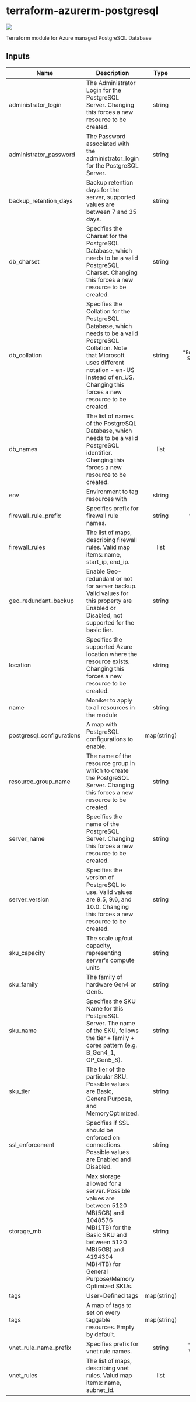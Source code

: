 # terraform-azurerm-postgresql
[![](https://github.com/rhythmictech/terraform-azurerm-postgresql/workflows/check/badge.svg)](https://github.com/rhythmictech/terraform-azurerm-postgresql/actions)

Terraform module for Azure managed PostgreSQL Database

<!-- BEGINNING OF PRE-COMMIT-TERRAFORM DOCS HOOK -->
## Inputs

| Name | Description | Type | Default | Required |
|------|-------------|:----:|:-----:|:-----:|
| administrator\_login | The Administrator Login for the PostgreSQL Server. Changing this forces a new resource to be created. | string | n/a | yes |
| administrator\_password | The Password associated with the administrator\_login for the PostgreSQL Server. | string | n/a | yes |
| backup\_retention\_days | Backup retention days for the server, supported values are between 7 and 35 days. | string | `"7"` | no |
| db\_charset | Specifies the Charset for the PostgreSQL Database, which needs to be a valid PostgreSQL Charset. Changing this forces a new resource to be created. | string | `"UTF8"` | no |
| db\_collation | Specifies the Collation for the PostgreSQL Database, which needs to be a valid PostgreSQL Collation. Note that Microsoft uses different notation - en-US instead of en\_US. Changing this forces a new resource to be created. | string | `"English_United States.1252"` | no |
| db\_names | The list of names of the PostgreSQL Database, which needs to be a valid PostgreSQL identifier. Changing this forces a new resource to be created. | list | `[]` | no |
| env | Environment to tag resources with | string | `"default"` | no |
| firewall\_rule\_prefix | Specifies prefix for firewall rule names. | string | `"firewall-"` | no |
| firewall\_rules | The list of maps, describing firewall rules. Valid map items: name, start\_ip, end\_ip. | list | `[]` | no |
| geo\_redundant\_backup | Enable Geo-redundant or not for server backup. Valid values for this property are Enabled or Disabled, not supported for the basic tier. | string | `"Disabled"` | no |
| location | Specifies the supported Azure location where the resource exists. Changing this forces a new resource to be created. | string | n/a | yes |
| name | Moniker to apply to all resources in the module | string | n/a | yes |
| postgresql\_configurations | A map with PostgreSQL configurations to enable. | map(string) | `{}` | no |
| resource\_group\_name | The name of the resource group in which to create the PostgreSQL Server. Changing this forces a new resource to be created. | string | n/a | yes |
| server\_name | Specifies the name of the PostgreSQL Server. Changing this forces a new resource to be created. | string | n/a | yes |
| server\_version | Specifies the version of PostgreSQL to use. Valid values are 9.5, 9.6, and 10.0. Changing this forces a new resource to be created. | string | `"9.5"` | no |
| sku\_capacity | The scale up/out capacity, representing server's compute units | string | `"2"` | no |
| sku\_family | The family of hardware Gen4 or Gen5. | string | `"Gen4"` | no |
| sku\_name | Specifies the SKU Name for this PostgreSQL Server. The name of the SKU, follows the tier + family + cores pattern \(e.g. B\_Gen4\_1, GP\_Gen5\_8\). | string | `"B_Gen4_2"` | no |
| sku\_tier | The tier of the particular SKU. Possible values are Basic, GeneralPurpose, and MemoryOptimized. | string | `"Basic"` | no |
| ssl\_enforcement | Specifies if SSL should be enforced on connections. Possible values are Enabled and Disabled. | string | `"Enabled"` | no |
| storage\_mb | Max storage allowed for a server. Possible values are between 5120 MB\(5GB\) and 1048576 MB\(1TB\) for the Basic SKU and between 5120 MB\(5GB\) and 4194304 MB\(4TB\) for General Purpose/Memory Optimized SKUs. | string | `"5120"` | no |
| tags | User-Defined tags | map(string) | `{}` | no |
| tags | A map of tags to set on every taggable resources. Empty by default. | map(string) | `{}` | no |
| vnet\_rule\_name\_prefix | Specifies prefix for vnet rule names. | string | `"postgresql-vnet-rule-"` | no |
| vnet\_rules | The list of maps, describing vnet rules. Valud map items: name, subnet\_id. | list | `[]` | no |

<!-- END OF PRE-COMMIT-TERRAFORM DOCS HOOK -->
